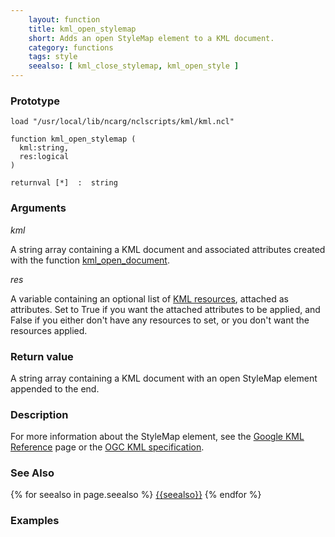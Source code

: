 ```yaml
---
    layout: function
    title: kml_open_stylemap
    short: Adds an open StyleMap element to a KML document.
    category: functions  
    tags: style
    seealso: [ kml_close_stylemap, kml_open_style ]
---
```


### Prototype

<pre><code>load "/usr/local/lib/ncarg/nclscripts/kml/kml.ncl"

function kml_open_stylemap (
  kml:string,
  res:logical
)

returnval [*]  :  string
</code></pre>

### Arguments
*kml*

A string array containing a KML document and associated attributes created with the function [kml_open_document]({{baseurl}}/functions/kml_open_document.html).

*res*

A variable containing an optional list of [KML resources]({{baseurl}}/resources), attached as attributes. Set to True if you want the attached attributes to be applied, and False if you either don't have any resources to set, or you don't want the resources applied.

### Return value

A string array containing a KML document with an open StyleMap element appended to the end.

### Description

For more information about the StyleMap element, see the [Google KML Reference](https://developers.google.com/kml/documentation/kmlreference#stylemap) page or the [OGC KML specification](http://www.opengeospatial.org/standards/kml/).

### See Also

{% for seealso in page.seealso %}
[{{seealso}}]({{baseurl}}/functions/{{seealso}}.html)
{% endfor %}

### Examples


